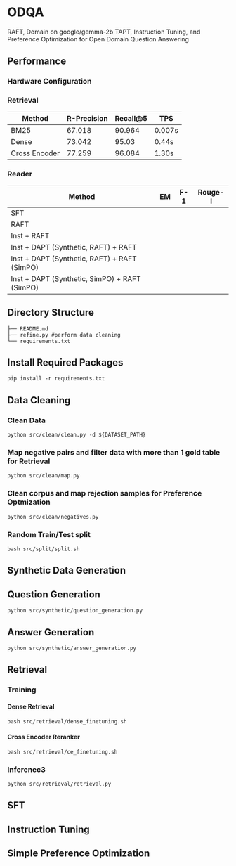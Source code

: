 # ODQA
RAFT, Domain  on google/gemma-2b TAPT, Instruction Tuning, and Preference Optimization for Open Domain Question Answering
## Performance
### Hardware Configuration

### Retrieval
| Method | R-Precision | Recall@5 | TPS | 
| ------------- | ------------- | ------------- | ------------- |
| BM25 | 67.018  | 90.964  | 0.007s |
| Dense | 73.042  | 95.03  | 0.44s |
| Cross Encoder | 77.259  | 96.084  | 1.30s |

### Reader
| Method | EM | F-1 | Rouge-l |
| ------------- | ------------- | ------------- |------------- |
| SFT |  |   | |
| RAFT |   |   | |
| Inst + RAFT |   |   | |
| Inst + DAPT (Synthetic, RAFT) + RAFT |   |   | |
| Inst + DAPT (Synthetic, RAFT) + RAFT (SimPO) |   |   | |
| Inst + DAPT (Synthetic, SimPO) + RAFT (SimPO) |   |   | |

## Directory Structure
```
├── README.md
├── refine.py #perform data cleaning
└── requirements.txt
```

## Install Required Packages
```pip install -r requirements.txt```

## Data Cleaning
### Clean Data
```python src/clean/clean.py -d ${DATASET_PATH}```
### Map negative pairs and filter data with more than 1 gold table for Retrieval
```python src/clean/map.py```
### Clean corpus and map rejection samples for Preference Optmization
```python src/clean/negatives.py```
### Random Train/Test split
```bash src/split/split.sh```

## Synthetic Data Generation
## Question Generation
```python src/synthetic/question_generation.py```
## Answer Generation
```python src/synthetic/answer_generation.py```

## Retrieval
### Training
#### Dense Retrieval
```bash src/retrieval/dense_finetuning.sh```
#### Cross Encoder Reranker
```bash src/retrieval/ce_finetuning.sh```
### Inferenec3
```python src/retrieval/retrieval.py```



## SFT

## Instruction Tuning

## Simple Preference Optimization
